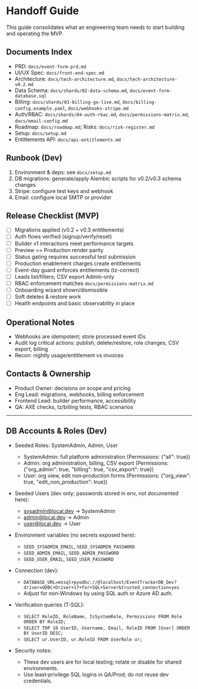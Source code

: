 ﻿# Handoff Guide

This guide consolidates what an engineering team needs to start building and operating the MVP.

## Documents Index
- PRD: `docs/event-form-prd.md`
- UI/UX Spec: `docs/front-end-spec.md`
- Architecture: `docs/tech-architecture.md`, `docs/tech-architecture-v0.2.md`
- Data Schema: `docs/shards/02-data-schema.md`, `docs/event-form-database.sql`
- Billing: `docs/shards/03-billing-go-live.md`, `docs/billing-config.example.yaml`, `docs/webhooks-stripe.md`
- Auth/RBAC: `docs/shards/04-auth-rbac.md`, `docs/permissions-matrix.md`, `docs/email-config.md`
- Roadmap: `docs/roadmap.md`; Risks: `docs/risk-register.md`
- Setup: `docs/setup.md`
- Entitlements API: `docs/api-entitlements.md`

## Runbook (Dev)
1) Environment & deps: see `docs/setup.md`
2) DB migrations: generate/apply Alembic scripts for v0.2/v0.3 schema changes
3) Stripe: configure test keys and webhook
4) Email: configure local SMTP or provider

## Release Checklist (MVP)
- [ ] Migrations applied (v0.2 + v0.3 entitlements)
- [ ] Auth flows verified (signup/verify/reset)
- [ ] Builder v1 interactions meet performance targets
- [ ] Preview == Production render parity
- [ ] Status gating requires successful test submission
- [ ] Production enablement charges create entitlements
- [ ] Event-day guard enforces entitlements (tz-correct)
- [ ] Leads list/filters; CSV export Admin-only
- [ ] RBAC enforcement matches `docs/permissions-matrix.md`
- [ ] Onboarding wizard shown/dismissible
- [ ] Soft deletes & restore work
- [ ] Health endpoints and basic observability in place

## Operational Notes
- Webhooks are idempotent; store processed event IDs
- Audit log critical actions: publish, delete/restore, role changes, CSV export, billing
- Recon: nightly usage/entitlement vs invoices

## Contacts & Ownership
- Product Owner: decisions on scope and pricing
- Eng Lead: migrations, webhooks, billing enforcement
- Frontend Lead: builder performance, accessibility
- QA: AXE checks, tz/billing tests, RBAC scenarios

---

## DB Accounts & Roles (Dev)

- Seeded Roles: SystemAdmin, Admin, User
  - SystemAdmin: full platform administration (Permissions: {"all": true})
  - Admin: org administration, billing, CSV export (Permissions: {"org_admin": true, "billing": true, "csv_export": true})
  - User: org view, edit non‑production forms (Permissions: {"org_view": true, "edit_non_production": true})

- Seeded Users (dev only; passwords stored in env, not documented here):
  - sysadmin@local.dev → SystemAdmin
  - admin@local.dev → Admin
  - user@local.dev → User

- Environment variables (no secrets exposed here):
  - `SEED_SYSADMIN_EMAIL`, `SEED_SYSADMIN_PASSWORD`
  - `SEED_ADMIN_EMAIL`, `SEED_ADMIN_PASSWORD`
  - `SEED_USER_EMAIL`, `SEED_USER_PASSWORD`

- Connection (dev):
  - `DATABASE_URL=mssql+pyodbc://@localhost/EventTrackerDB_Dev?driver=ODBC+Driver+17+for+SQL+Server&trusted_connection=yes`
  - Adjust for non‑Windows by using SQL auth or Azure AD auth.

- Verification queries (T‑SQL):
  - `SELECT RoleID, RoleName, IsSystemRole, Permissions FROM Role ORDER BY RoleID;`
  - `SELECT TOP 10 UserID, Username, Email, RoleID FROM [User] ORDER BY UserID DESC;`
  - `SELECT ur.UserID, ur.RoleID FROM UserRole ur;`

- Security notes:
  - These dev users are for local testing; rotate or disable for shared environments.
  - Use least‑privilege SQL logins in QA/Prod; do not reuse dev credentials.
